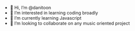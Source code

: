 - 👋 Hi, I’m @danitoon
- 👀 I’m interested in learning coding broadly
- 🌱 I’m currently learning Javascript
- 💞️ I’m looking to collaborate on any music oriented project

<!---
danitoon/danitoon is a ✨ special ✨ repository because its `README.md` (this file) appears on your GitHub profile.
You can click the Preview link to take a look at your changes.
--->
